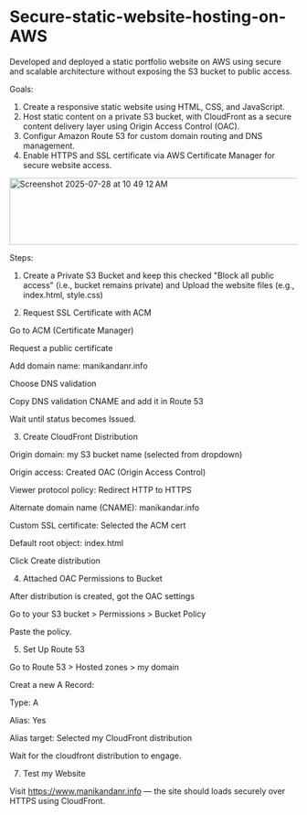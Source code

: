 # Secure-static-website-hosting-on-AWS
Developed and deployed a static portfolio website on AWS using secure and scalable architecture without exposing the S3 bucket to public access.

Goals:

1. Create a responsive static website using HTML, CSS, and JavaScript.
2. Host static content on a private S3 bucket, with CloudFront as a secure content delivery layer using Origin Access Control (OAC).
3. Configur Amazon Route 53 for custom domain routing and DNS management.
4. Enable HTTPS and SSL certificate via AWS Certificate Manager for secure website access.

 <img width="692" height="117" alt="Screenshot 2025-07-28 at 10 49 12 AM" src="https://github.com/user-attachments/assets/f800a186-6039-4e12-9bc6-971d873851a9" />

Steps:

1. Create a Private S3 Bucket and keep this checked "Block all public access" (i.e., bucket remains private) and Upload the website files (e.g., index.html, style.css)

2. Request SSL Certificate with ACM
   
Go to ACM (Certificate Manager)

Request a public certificate

Add domain name: manikandanr.info

Choose DNS validation

Copy DNS validation CNAME and add it in Route 53

Wait until status becomes Issued.

3. Create CloudFront Distribution
   
Origin domain: my S3 bucket name (selected from dropdown)

Origin access: Created OAC (Origin Access Control)

Viewer protocol policy: Redirect HTTP to HTTPS

Alternate domain name (CNAME): manikandar.info

Custom SSL certificate: Selected the ACM cert

Default root object: index.html

Click Create distribution

4. Attached OAC Permissions to Bucket
   
After distribution is created, got the OAC settings

Go to your S3 bucket > Permissions > Bucket Policy

Paste the policy.

5. Set Up Route 53
   
Go to Route 53 > Hosted zones > my domain

Creat a new A Record:

Type: A

Alias: Yes

Alias target: Selected my CloudFront distribution

Wait for the cloudfront distribution to engage.

7. Test my Website
   
Visit https://www.manikandanr.info — the site should loads securely over HTTPS using CloudFront.

